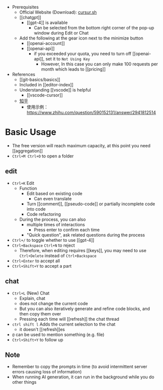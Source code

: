 - Prerequisites
  - Official Website (Download): [cursur.sh](https://www.cursor.sh/)
  - [[chatgpt]]
    - [[gpt-4]] is available
      - Can be selected from the bottom right corner of the pop-up window during Edit or Chat
  - Add the following at the gear icon next to the minimize button
    - [[openai-account]]
    - [[openai-api]]
      - if you exceeded your quota, you need to turn off [[openai-api]], set it to `Not Using Key`
        - However, In this case you can only make 100 requests per month which leads to [[pricing]]
- References
  - [[git-basics/basics]]
  - Included in [[editor-index]]
  - Understanding [[vscode]] is helpful
    - [[vscode-cursor]]
  - [知乎](https://zhuanlan.zhihu.com/p/615818924)
     - 使用示例：https://www.zhihu.com/question/590152131/answer/2941812514
# Basic Usage
- The free version will reach maximum capacity, at this point you need [[aggregation]]
- `Ctrl+M Ctrl+O` to open a folder
## edit
- `Ctrl+K` Edit
  - Function
    - Edit based on existing code
      - Can even translate
    - Turn [[comment]], [[pseudo-code]] or partially incomplete code into code
    - Code refactoring
  - During the process, you can also
    - multiple times of interactions
      - Press enter to confirm each time
    - "Quick question", ask related questions during the process
- `Ctrl+/` to toggle whether to use [[gpt-4]]
- `Ctrl+Backspace` `Ctrl+N` to reject
  - Therefore, when editing requires [[keys]], you may need to use `Ctrl+Delete` instead of `Ctrl+Backspace`
- `Ctrl+Enter` to accept all
- `Ctrl+Shift+Y` to accept a part
## chat
- `Ctrl+L` (New) Chat
  - Explain, chat
  - does not change the current code
  - But you can also iteratively generate and refine code blocks, and then copy them over
  - Pressing each time will [[refresh]] the chat thread
- `ctrl shift l` Adds the current selection to the chat
  - it doesn't [[refresh]]es
- `@` can be used to mention something (e.g. file)
- `Ctrl+Shift+Y` to follow up
## Note
- Remember to copy the prompts in time (to avoid intermittent server errors causing loss of information)
- When running AI generation, it can run in the background while you do other things
